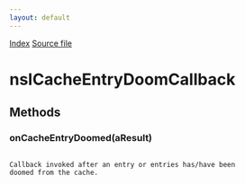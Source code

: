 ```yaml
---
layout: default
---
```

<div id='links'><a href="../index.html">Index</a>
<a href="http://dxr.mozilla.org/mozilla-central/source/netwerk/cache2/nsICacheEntryDoomCallback.idl">Source file</a>
</div>

# nsICacheEntryDoomCallback #

## Methods ##

### onCacheEntryDoomed(aResult) ###
<code>  
Callback invoked after an entry or entries has/have been  
doomed from the cache.  
  
</code>